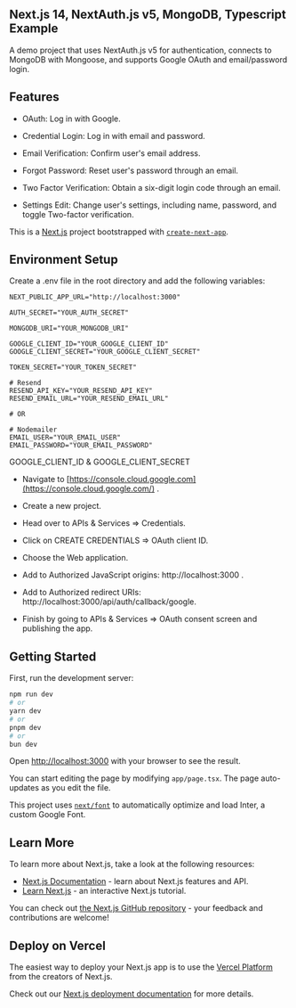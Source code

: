 ## Next.js 14, NextAuth.js v5, MongoDB, Typescript Example  
A demo project that uses NextAuth.js v5 for authentication, connects to MongoDB with Mongoose, and supports Google OAuth and email/password login.

## Features
- OAuth: Log in with Google.

- Credential Login: Log in with email and password.

- Email Verification: Confirm user's email address.

- Forgot Password: Reset user's password through an email.

- Two Factor Verification: Obtain a six-digit login code through an email.

- Settings Edit: Change user's settings, including name, password, and toggle Two-factor verification.

This is a [Next.js](https://nextjs.org/) project bootstrapped with [`create-next-app`](https://github.com/vercel/next.js/tree/canary/packages/create-next-app).

## Environment Setup
Create a .env file in the root directory and add the following variables:

```env
NEXT_PUBLIC_APP_URL="http://localhost:3000"

AUTH_SECRET="YOUR_AUTH_SECRET"

MONGODB_URI="YOUR_MONGODB_URI"

GOOGLE_CLIENT_ID="YOUR_GOOGLE_CLIENT_ID"
GOOGLE_CLIENT_SECRET="YOUR_GOOGLE_CLIENT_SECRET"

TOKEN_SECRET="YOUR_TOKEN_SECRET"

# Resend
RESEND_API_KEY="YOUR_RESEND_API_KEY"
RESEND_EMAIL_URL="YOUR_RESEND_EMAIL_URL"

# OR

# Nodemailer
EMAIL_USER="YOUR_EMAIL_USER"
EMAIL_PASSWORD="YOUR_EMAIL_PASSWORD"
```

GOOGLE_CLIENT_ID & GOOGLE_CLIENT_SECRET

- Navigate to [https://console.cloud.google.com](https://console.cloud.google.com/) .

- Create a new project.

- Head over to APIs & Services => Credentials.
  
- Click on CREATE CREDENTIALS => OAuth client ID.
  
- Choose the Web application.

- Add to Authorized JavaScript origins: http://localhost:3000 .

- Add to Authorized redirect URIs: http://localhost:3000/api/auth/callback/google.
  
- Finish by going to APIs & Services => OAuth consent screen and publishing the app.

## Getting Started

First, run the development server:

```bash
npm run dev
# or
yarn dev
# or
pnpm dev
# or
bun dev
```

Open [http://localhost:3000](http://localhost:3000) with your browser to see the result.

You can start editing the page by modifying `app/page.tsx`. The page auto-updates as you edit the file.

This project uses [`next/font`](https://nextjs.org/docs/basic-features/font-optimization) to automatically optimize and load Inter, a custom Google Font.

## Learn More

To learn more about Next.js, take a look at the following resources:

- [Next.js Documentation](https://nextjs.org/docs) - learn about Next.js features and API.
- [Learn Next.js](https://nextjs.org/learn) - an interactive Next.js tutorial.

You can check out [the Next.js GitHub repository](https://github.com/vercel/next.js/) - your feedback and contributions are welcome!

## Deploy on Vercel

The easiest way to deploy your Next.js app is to use the [Vercel Platform](https://vercel.com/new?utm_medium=default-template&filter=next.js&utm_source=create-next-app&utm_campaign=create-next-app-readme) from the creators of Next.js.

Check out our [Next.js deployment documentation](https://nextjs.org/docs/deployment) for more details.
